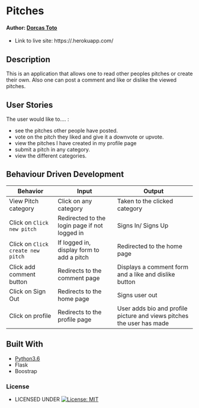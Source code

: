 # Pitches

#### Author: [Dorcas Toto](https://github.com/DorcasToto)


* Link to live site: https://.herokuapp.com/

## Description
This is an application that allows one to read other peoples pitches or create their own. Also one can post a comment and like or dislike the viewed pitches.

## User Stories
The user would like to.... :
* see the pitches other people have posted.
* vote on the pitch they liked and give it a downvote or upvote.
* view the pitches I have created in my profile page
* submit a pitch in any category.
* view the different categories.



## Behaviour Driven Development
| Behavior            | Input                         | Output                        | 
| ------------------- | ----------------------------- | ----------------------------- |
| View Pitch category | Click on any category | Taken to the clicked category 
| Click on `Click    new pitch` | Redirected to the login page if not logged in | Signs In/ Signs Up |
| Click on `Click create new pitch` | If logged in, display form to add a pitch | Redirected to the home page |
| Click add comment button | Redirects to the comment page | Displays a comment form and a like and dislike button
| Click on Sign Out | Redirects to the home page | Signs user out |
| Click on profile | Redirects to the profile page | User adds bio and profile picture and views pitches the user has made|

## Built With

* [Python3.6](https://docs.python.org/3/)
* Flask
* Boostrap

### License

* LICENSED UNDER  [![License: MIT](https://img.shields.io/badge/License-MIT-yellow.svg)](license/MIT)